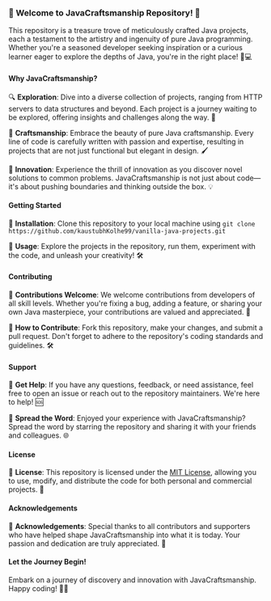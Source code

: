 ### 🌟 Welcome to JavaCraftsmanship Repository! 🌟

This repository is a treasure trove of meticulously crafted Java projects, each a testament to the artistry and ingenuity of pure Java programming. Whether you're a seasoned developer seeking inspiration or a curious learner eager to explore the depths of Java, you're in the right place! 🎩💻

#### Why JavaCraftsmanship?

🔍 **Exploration**: Dive into a diverse collection of projects, ranging from HTTP servers to data structures and beyond. Each project is a journey waiting to be explored, offering insights and challenges along the way. 🚀

🎨 **Craftsmanship**: Embrace the beauty of pure Java craftsmanship. Every line of code is carefully written with passion and expertise, resulting in projects that are not just functional but elegant in design. 🖌️

🚀 **Innovation**: Experience the thrill of innovation as you discover novel solutions to common problems. JavaCraftsmanship is not just about code—it's about pushing boundaries and thinking outside the box. 💡

#### Getting Started

🔧 **Installation**: Clone this repository to your local machine using `git clone https://github.com/kaustubhKolhe99/vanilla-java-projects.git`

🚀 **Usage**: Explore the projects in the repository, run them, experiment with the code, and unleash your creativity! 🛠️

#### Contributing

🤝 **Contributions Welcome**: We welcome contributions from developers of all skill levels. Whether you're fixing a bug, adding a feature, or sharing your own Java masterpiece, your contributions are valued and appreciated. 🙌

📝 **How to Contribute**: Fork this repository, make your changes, and submit a pull request. Don't forget to adhere to the repository's coding standards and guidelines. 🛠️

#### Support

💬 **Get Help**: If you have any questions, feedback, or need assistance, feel free to open an issue or reach out to the repository maintainers. We're here to help! 🆘

🌟 **Spread the Word**: Enjoyed your experience with JavaCraftsmanship? Spread the word by starring the repository and sharing it with your friends and colleagues. 🌐

#### License

📄 **License**: This repository is licensed under the [MIT License](LICENSE), allowing you to use, modify, and distribute the code for both personal and commercial projects. 📜

#### Acknowledgements

🙏 **Acknowledgements**: Special thanks to all contributors and supporters who have helped shape JavaCraftsmanship into what it is today. Your passion and dedication are truly appreciated. 🎉

#### Let the Journey Begin!

Embark on a journey of discovery and innovation with JavaCraftsmanship. Happy coding! 🚀✨
